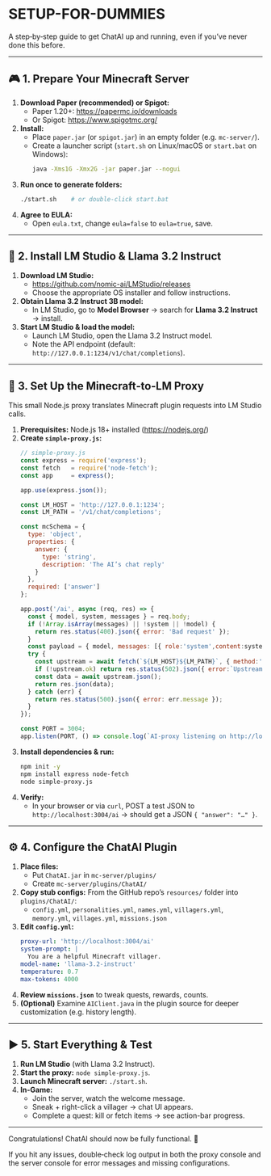 # SETUP-FOR-DUMMIES

A step‑by‑step guide to get ChatAI up and running, even if you’ve never done this before.

---

## 🎮 1. Prepare Your Minecraft Server

1. **Download Paper (recommended) or Spigot:**
   - Paper 1.20+: https://papermc.io/downloads  
   - Or Spigot: https://www.spigotmc.org/
2. **Install:**
   - Place `paper.jar` (or `spigot.jar`) in an empty folder (e.g. `mc-server/`).
   - Create a launcher script (`start.sh` on Linux/macOS or `start.bat` on Windows):
     ```bash
     java -Xms1G -Xmx2G -jar paper.jar --nogui
     ```
3. **Run once to generate folders:**
   ```bash
   ./start.sh    # or double‑click start.bat
   ```
4. **Agree to EULA:**
   - Open `eula.txt`, change `eula=false` to `eula=true`, save.

---

## 🤖 2. Install LM Studio & Llama 3.2 Instruct

1. **Download LM Studio:**
   - https://github.com/nomic-ai/LMStudio/releases  
   - Choose the appropriate OS installer and follow instructions.
2. **Obtain Llama 3.2 Instruct 3B model:**
   - In LM Studio, go to **Model Browser** → search for **Llama 3.2 Instruct** → install.
3. **Start LM Studio & load the model:**
   - Launch LM Studio, open the Llama 3.2 Instruct model.
   - Note the API endpoint (default: `http://127.0.0.1:1234/v1/chat/completions`).

---

## 🔄 3. Set Up the Minecraft‑to‑LM Proxy

This small Node.js proxy translates Minecraft plugin requests into LM Studio calls.

1. **Prerequisites:** Node.js 18+ installed (https://nodejs.org/)
2. **Create `simple-proxy.js`:**
   ```js
   // simple-proxy.js
   const express = require('express');
   const fetch   = require('node-fetch');
   const app     = express();

   app.use(express.json());

   const LM_HOST = 'http://127.0.0.1:1234';
   const LM_PATH = '/v1/chat/completions';

   const mcSchema = {
     type: 'object',
     properties: {
       answer: {
         type: 'string',
         description: 'The AI’s chat reply'
       }
     },
     required: ['answer']
   };

   app.post('/ai', async (req, res) => {
     const { model, system, messages } = req.body;
     if (!Array.isArray(messages) || !system || !model) {
       return res.status(400).json({ error: 'Bad request' });
     }
     const payload = { model, messages: [{ role:'system',content:system }, ...messages], response_format:{ type:'json_schema', json_schema:{ schema:mcSchema } } };
     try {
       const upstream = await fetch(`${LM_HOST}${LM_PATH}`, { method:'POST', headers:{'Content-Type':'application/json'}, body:JSON.stringify(payload) });
       if (!upstream.ok) return res.status(502).json({ error:`Upstream ${upstream.status}` });
       const data = await upstream.json();
       return res.json(data);
     } catch (err) {
       return res.status(500).json({ error: err.message });
     }
   });

   const PORT = 3004;
   app.listen(PORT, () => console.log(`AI‑proxy listening on http://localhost:${PORT}/ai`));
   ```
3. **Install dependencies & run:**
   ```bash
   npm init -y
   npm install express node-fetch
   node simple-proxy.js
   ```
4. **Verify:**
   - In your browser or via `curl`, POST a test JSON to `http://localhost:3004/ai` → should get a JSON `{ "answer": "…" }`.

---

## ⚙️ 4. Configure the ChatAI Plugin

1. **Place files:**
   - Put `ChatAI.jar` in `mc-server/plugins/`
   - Create `mc-server/plugins/ChatAI/`
2. **Copy stub configs:** From the GitHub repo’s `resources/` folder into `plugins/ChatAI/`:
   - `config.yml`, `personalities.yml`, `names.yml`, `villagers.yml`, `memory.yml`, `villages.yml`, `missions.json`
3. **Edit `config.yml`:**
   ```yaml
   proxy-url: 'http://localhost:3004/ai'
   system-prompt: |
     You are a helpful Minecraft villager.
   model-name: 'llama-3.2-instruct'
   temperature: 0.7
   max-tokens: 4000
   ```
4. **Review `missions.json`** to tweak quests, rewards, counts.
5. **(Optional)** Examine `AIClient.java` in the plugin source for deeper customization (e.g. history length).

---

## ▶️ 5. Start Everything & Test

1. **Run LM Studio** (with Llama 3.2 Instruct).
2. **Start the proxy:** `node simple-proxy.js`.
3. **Launch Minecraft server:** `./start.sh`.
4. **In-Game:**
   - Join the server, watch the welcome message.
   - Sneak + right-click a villager → chat UI appears.
   - Complete a quest: kill or fetch items → see action-bar progress.

---

Congratulations! ChatAI should now be fully functional. 🎉

If you hit any issues, double‑check log output in both the proxy console and the server console for error messages and missing configurations.
